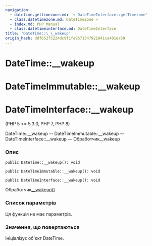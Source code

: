 ```yaml
---
navigation:
  - datetime.gettimezone.md: '« DateTimeInterface::getTimezone'
  - class.datetimezone.md: DateTimeZone »
  - index.md: PHP Manual
  - class.datetimeinterface.md: DateTimeInterface
title: 'DateTime::\_\_wakeup'
origin_hash: ddf652f5224dc9f1fa9671347921941ca401ea50
---
```

# DateTime::\_\_wakeup

# DateTimeImmutable::\_\_wakeup

# DateTimeInterface::\_\_wakeup

(PHP 5 >= 5.3.0, PHP 7, PHP 8)

DateTime::\_\_wakeup -- DateTimeImmutable::\_\_wakeup -- DateTimeInterface::\_\_wakeup — Обработчик\_\_wakeup

### Опис

```methodsynopsis
public DateTime::__wakeup(): void
```

```methodsynopsis
public DateTimeImmutable::__wakeup(): void
```

```methodsynopsis
public DateTimeInterface::__wakeup(): void
```

Обработчик[\_\_wakeup()](language.oop5.magic.md#object.wakeup)

### Список параметрів

Ця функція не має параметрів.

### Значення, що повертаються

Ініціалізує об'єкт DateTime.
